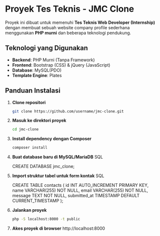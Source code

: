 # Proyek Tes Teknis - JMC Clone

Proyek ini dibuat untuk memenuhi **Tes Teknis Web Developer (Internship)** dengan membuat sebuah website company profile sederhana menggunakan **PHP murni** dan beberapa teknologi pendukung.

## Teknologi yang Digunakan

- **Backend**: PHP Murni (Tanpa Framework)
- **Frontend**: Bootstrap (CSS) & jQuery (JavaScript)
- **Database**: MySQL(PDO)
- **Template Engine**: Plates

## Panduan Instalasi

1. **Clone repositori**

   ```bash
   git clone https://github.com/username/jmc-clone.git

   ```

2. **Masuk ke direktori proyek**

   ```bash
   cd jmc-clone
   ```

3. **Install dependency dengan Composer**

   ```bash
   composer install
   ```

4. **Buat database baru di MySQL/MariaDB**
   SQL

   CREATE DATABASE jmc_clone;

5. **Import struktur tabel untuk form kontak**
   SQL

   CREATE TABLE contacts (
   id INT AUTO_INCREMENT PRIMARY KEY,
   name VARCHAR(255) NOT NULL,
   email VARCHAR(255) NOT NULL,
   message TEXT NOT NULL,
   submitted_at TIMESTAMP DEFAULT CURRENT_TIMESTAMP
   );

6. **Jalankan proyek**

   ```bash
   php -S localhost:8000 -t public
   ```

7. **Akes proyek di browser**
   http://localhost:8000

